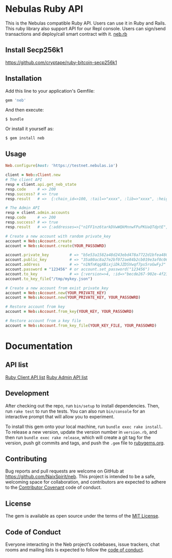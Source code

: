 # Nebulas Ruby API

This is the Nebulas compatible Ruby API. Users can use it in Ruby and Rails. This ruby library also support API for our Repl console. Users can sign/send transactions and deploy/call smart contract with it. [neb.rb](https://github.com/NaixSpirit/neb.rb)

## Install Secp256k1

https://github.com/cryptape/ruby-bitcoin-secp256k1

## Installation

Add this line to your application's Gemfile:

```ruby
gem 'neb'
```

And then execute:

    $ bundle

Or install it yourself as:

    $ gem install neb

## Usage

```ruby
Neb.configure(host: 'https://testnet.nebulas.io')

client = Neb::Client.new
# The client API
resp = client.api.get_neb_state
resp.code     # => 200
resp.success? # => true
resp.result   # =>  {:chain_id=>100, :tail=>"xxxx", :lib=>"xxxx", :height=>"1085", :protocol_version=>"/neb/1.0.0", :synchronized=>false, :version=>"1.0.1"}

# The Admin API
resp = client.admin.accounts
resp.code     # => 200
resp.success? # => true
resp.result   # => {:addresses=>["n1FF1nz6tarkDVwWQkMnnwFPuPKUaQTdptE", "n1FNj5aZhKFeFJ8cQ26Lvsr84NDvNSVRu67"]}

# Create a new account with random private_key
account = Neb::Account.create
account = Neb::Account.create(YOUR_PASSOWRD)

account.private_key         # => "b5e53a1582a48d243ebd478a7722d1bfea4805ff7c1da4cc7084043e8263c5a8"
account.public_key          # => "35a80ac8a27e2bf072ae84b2cb019e3af0c06547ad939fab1c6d12f713d26ae178d1fd6677aef3e6e94bc7cc1a39f4ca80fc2409a5ef59f97ee55dbd6efc7714"
account.address             # => "n1NfnKqgXBixjiDkJZDSVwqf7ps5roGwFyJ"
account.password = "123456" # or account.set_password("123456")
account.to_key              # => {:version=>4, :id=>"becde267-902e-4f23-ac01-53a4ba6edac7", :address=>"n1VYLxkZoehWEWPHxi351HgZ2R8Hfn2DGpa" ....}
account.to_key_file("/tmp/mykey.json")

# Create a new account from exist private_key
account = Neb::Account.new(YOUR_PRIVATE_KEY)
account = Neb::Account.new(YOUR_PRIVATE_KEY, YOUR_PASSOWRD)

# Restore account from key
account = Neb::Account.from_key(YOUR_KEY, YOUR_PASSOWRD)

# Restore account from a key file
account = Neb::Account.from_key_file(YOUR_KEY_FILE, YOUR_PASSOWRD)
```

# Documentation

## API list

[Ruby Client API list](https://github.com/NaixSpirit/neb.rb/blob/master/lib/neb/client/api.rb)
[Ruby Admin API list](https://github.com/NaixSpirit/neb.rb/blob/master/lib/neb/client/admin.rb)

## Development

After checking out the repo, run `bin/setup` to install dependencies. Then, run `rake test` to run the tests. You can also run `bin/console` for an interactive prompt that will allow you to experiment.

To install this gem onto your local machine, run `bundle exec rake install`. To release a new version, update the version number in `version.rb`, and then run `bundle exec rake release`, which will create a git tag for the version, push git commits and tags, and push the `.gem` file to [rubygems.org](https://rubygems.org).

## Contributing

Bug reports and pull requests are welcome on GitHub at https://github.com/NaixSpirit/neb. This project is intended to be a safe, welcoming space for collaboration, and contributors are expected to adhere to the [Contributor Covenant](http://contributor-covenant.org) code of conduct.

## License

The gem is available as open source under the terms of the [MIT License](https://opensource.org/licenses/MIT).

## Code of Conduct

Everyone interacting in the Neb project’s codebases, issue trackers, chat rooms and mailing lists is expected to follow the [code of conduct](https://github.com/NaixSpirit/neb.rb/blob/master/CODE_OF_CONDUCT.md).
